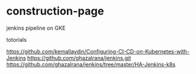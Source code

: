 # construction-page
jenkins pipeline on GKE


totorials

https://github.com/kemallaydin/Configuring-CI-CD-on-Kubernetes-with-Jenkins
https://github.com/ghazalrana/jenkins.git
https://github.com/ghazalrana/jenkins/tree/master/HA-Jenkins-k8s

